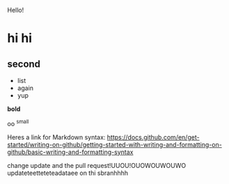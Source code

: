 Hello!

# hi hi
## second 
- list
- again
- yup

**bold** 

oo <sup>small</sup>

Heres a link for Markdown syntax: 
https://docs.github.com/en/get-started/writing-on-github/getting-started-with-writing-and-formatting-on-github/basic-writing-and-formatting-syntax

change update and the pull request!UUOU!OUOWOUWOUWO updateteetteteteadataee on thi sbranhhhh